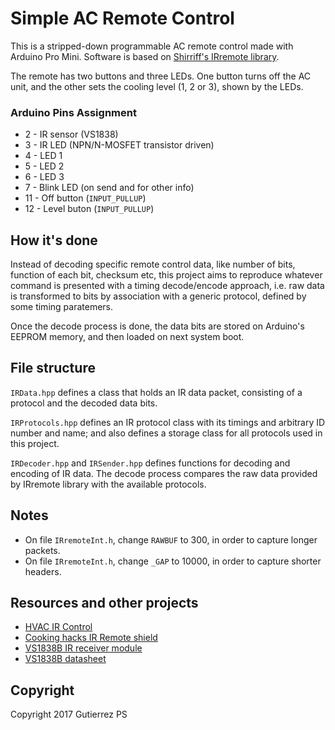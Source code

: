 # Simple AC Remote Control

This is a stripped-down programmable AC remote control made with Arduino Pro Mini. Software is based on [Shirriff's IRremote library](https://github.com/z3t0/Arduino-IRremote).

The remote has two buttons and three LEDs. One button turns off the AC unit, and the other sets the cooling level (1, 2 or 3), shown by the LEDs.


### Arduino Pins Assignment

* 2 - IR sensor (VS1838)
* 3 - IR LED (NPN/N-MOSFET transistor driven)
* 4 - LED 1
* 5 - LED 2
* 6 - LED 3
* 7 - Blink LED (on send and for other info)
* 11 - Off button (`INPUT_PULLUP`)
* 12 - Level buton (`INPUT_PULLUP`)


## How it's done

Instead of decoding specific remote control data, like number of bits, function of each bit, checksum etc, this project aims to reproduce whatever command is presented with a timing decode/encode approach, i.e. raw data is transformed to bits by association with a generic protocol, defined by some timing paratemers.

Once the decode process is done, the data bits are stored on Arduino's EEPROM memory, and then loaded on next system boot.


## File structure

``IRData.hpp`` defines a class that holds an IR data packet, consisting of a protocol and the decoded data bits.

``IRProtocols.hpp`` defines an IR protocol class with its timings and arbitrary ID number and name; and also defines a storage class for all protocols used in this project.

``IRDecoder.hpp`` and ``IRSender.hpp`` defines functions for decoding and encoding of IR data. The decode process compares the raw data provided by IRremote library with the available protocols.


## Notes
* On file ``IRremoteInt.h``, change ``RAWBUF`` to 300, in order to capture longer packets.
* On file ``IRremoteInt.h``, change ``_GAP`` to 10000, in order to capture shorter headers.


## Resources and other projects

* [HVAC IR Control](https://github.com/r45635/HVAC-IR-Control)
* [Cooking hacks IR Remote shield](https://www.cooking-hacks.com/documentation/tutorials/control-hvac-infrared-devices-from-the-internet-with-ir-remote/)
* [VS1838B IR receiver module](http://arduino-kit.ru/userfiles/image/VS1838B_INFRARED_RECEIVER_MODULE.pdf)
* [VS1838B datasheet](https://www.optimusdigital.ro/index.php?controller=attachment&id_attachment=4&usg=afqjcnh7fun0zdtnznv0ufaeth9sjdsgtg&sig2=t1sm5ow3vxetkff9hq2tsw) 


## Copyright
Copyright 2017 Gutierrez PS